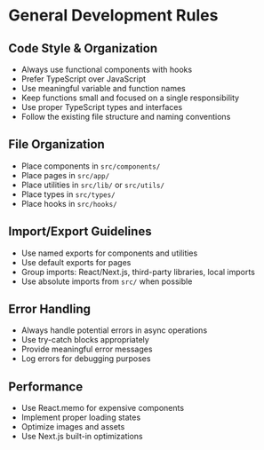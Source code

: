 # General Development Rules

## Code Style & Organization
- Always use functional components with hooks
- Prefer TypeScript over JavaScript
- Use meaningful variable and function names
- Keep functions small and focused on a single responsibility
- Use proper TypeScript types and interfaces
- Follow the existing file structure and naming conventions

## File Organization
- Place components in `src/components/`
- Place pages in `src/app/`
- Place utilities in `src/lib/` or `src/utils/`
- Place types in `src/types/`
- Place hooks in `src/hooks/`

## Import/Export Guidelines
- Use named exports for components and utilities
- Use default exports for pages
- Group imports: React/Next.js, third-party libraries, local imports
- Use absolute imports from `src/` when possible

## Error Handling
- Always handle potential errors in async operations
- Use try-catch blocks appropriately
- Provide meaningful error messages
- Log errors for debugging purposes

## Performance
- Use React.memo for expensive components
- Implement proper loading states
- Optimize images and assets
- Use Next.js built-in optimizations 